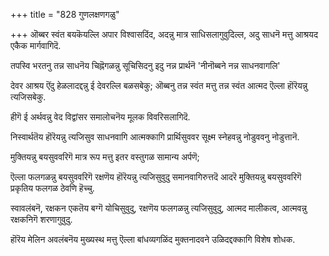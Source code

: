 +++
title = "828 गुणलक्षणगळु"

+++
ऒब्बर स्वंत बयकॆयल्लि अपार विश्वासदिंद, अदन्नु मात्र साधिसलागुवुदिल्ल, अदु साधनॆ मत्तु आश्रयद एकैक मार्गवागिदॆ.

तपस्वि भरतनु तन्न साधनॆय चिह्नॆगळन्नु सूचिसिदनु इदु नन्न प्रार्थनॆ 'नीनॊब्बने नन्न साधनवागलि'

देवर आश्रय ऎंदु हेळलादद्दन्नु ई देवरल्लि बळसबेकु; ऒब्बनु तन्न स्वंत मत्तु तन्न स्वंत आत्मद ऎल्ला हॊरॆयन्नु त्यजिसबेकु.

हीगॆ ई अर्थवन्नु वेद विद्वांसर समालोचनॆय मूलक विवरिसलागिदॆ.

निस्वार्थतॆय हॊरॆयन्नु त्यजिसुव साधनवागि आत्मक्कागि प्रार्थिसुववर सूक्ष्म स्नेहवन्नु नोडुववनु नोडुत्तानॆ.

मुक्तियन्नु बयसुववरिगॆ मात्र रूप मत्तु इतर वस्तुगळ सामान्य अर्पणॆ;

ऎल्ला फलगळन्नु बयसुववरिगॆ रक्षणॆय हॊरॆयन्नु त्यजिसुवुदु समानवागिरुत्तदॆ आदरॆ मुक्तियन्नु बयसुववरिगॆ प्रकृतिय फलगळ ठेवणि हॆच्चु.

स्वावलंबनॆ, रक्षकन एकतॆय बग्गॆ योचिसुवुदु, रक्षणॆय फलगळन्नु त्यजिसुवुदु, आत्मद मालीकत्व, आत्मवन्नु रक्षकनिगॆ शरणागुवुदु.

हॊरॆय मेलिन अवलंबनॆय मुख्यस्थ मत्तु ऎल्ला बांधव्यगळिंद मुक्तनादवने उळिदद्दक्कागि विशेष शोधक.

